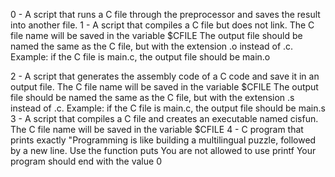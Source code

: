0 - A script that runs a C file through the preprocessor and saves the result into another file.
1 - A script that compiles a C file but does not link.
	The C file name will be saved in the variable $CFILE
	The output file should be named the same as the C file, but with the extension .o instead of .c.
		Example: if the C file is main.c, the output file should be main.o

2 - A script that generates the assembly code of a C code and save it in an output file.
		The C file name will be saved in the variable $CFILE
		The output file should be named the same as the C file, but with the extension .s instead of .c.
			Example: if the C file is main.c, the output file should be main.s
3 - A script that compiles a C file and creates an executable named cisfun.
		The C file name will be saved in the variable $CFILE
4 -  C program that prints exactly "Programming is like building a multilingual puzzle, followed by a new line.
			Use the function puts
			You are not allowed to use printf
			Your program should end with the value 0
